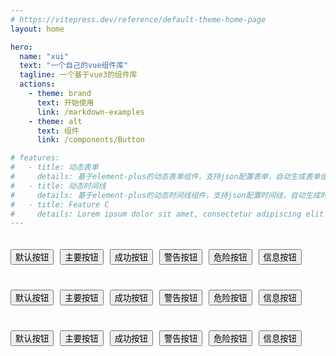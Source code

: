 ```yaml
---
# https://vitepress.dev/reference/default-theme-home-page
layout: home

hero:
  name: "xui"
  text: "一个自己的vue组件库"
  tagline: 一个基于vue3的组件库
  actions:
    - theme: brand
      text: 开始使用
      link: /markdown-examples
    - theme: alt
      text: 组件
      link: /components/Button

# features:
#   - title: 动态表单
#     details: 基于element-plus的动态表单组件，支持json配置表单，自动生成表单组件
#   - title: 动态时间线
#     details: 基于element-plus的动态时间线组件，支持json配置时间线，自动生成时间线组件
#   - title: Feature C
#     details: Lorem ipsum dolor sit amet, consectetur adipiscing elit
---
```


<script setup>
import Button from '../src/components/Button.vue'
</script>
<style>
  .button-group {
    padding:20px 0px ;
    display:flex;
    gap:10px;
  }
</style>
<div class="button-group">
  <Button>默认按钮</Button>
  <Button type="primary">主要按钮</Button>
  <Button type="success">成功按钮</Button>
  <Button type="warning">警告按钮</Button>
  <Button type="danger">危险按钮</Button>
  <Button type="info">信息按钮</Button>
</div>
<div class="button-group">
  <Button>默认按钮</Button>
  <Button type="primary" text>主要按钮</Button>
  <Button type="success" text>成功按钮</Button>
  <Button type="warning" text>警告按钮</Button>
  <Button type="danger" text>危险按钮</Button>
  <Button type="info" text>信息按钮</Button>
</div>
<div class="button-group">
  <Button>默认按钮</Button>
  <Button type="primary" text border>主要按钮</Button>
  <Button type="success" text border>成功按钮</Button>
  <Button type="warning" text border>警告按钮</Button>
  <Button type="danger" text border>危险按钮</Button>
  <Button type="info" text border>信息按钮</Button>
</div>
